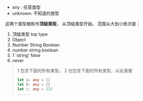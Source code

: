 - any : 任意类型
- unknown: 不知道的类型

这两个类型被称作**顶级类型**， 从顶级类型开始， 范围从大到小依次是：

1. 顶级类型 top type
2. Object
3. Number String Boolean
4. number string boolean
5. 1 'string' false
6. never

> 1 包含下面的所有类型， 2 也包含下面的所有类型，以此类推
>
> ```ts
> let a: any = []
> let b: any = {}
> let c: any = 123
> ......
> ```
>
> 